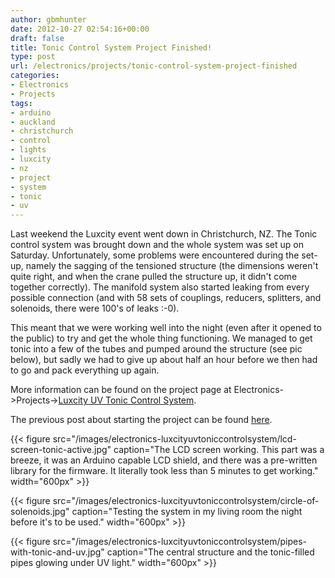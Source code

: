 ```yaml
---
author: gbmhunter
date: 2012-10-27 02:54:16+00:00
draft: false
title: Tonic Control System Project Finished!
type: post
url: /electronics/projects/tonic-control-system-project-finished
categories:
- Electronics
- Projects
tags:
- arduino
- auckland
- christchurch
- control
- lights
- luxcity
- nz
- project
- system
- tonic
- uv
---
```


Last weekend the Luxcity event went down in Christchurch, NZ. The Tonic control system was brought down and the whole system was set up on Saturday. Unfortunately, some problems were encountered during the set-up, namely the sagging of the tensioned structure (the dimensions weren't quite right, and when the crane pulled the structure up, it didn't come together correctly). The manifold system also started leaking from every possible connection (and with 58 sets of couplings, reducers, splitters, and solenoids, there were 100's of leaks :-0).

This meant that we were working well into the night (even after it opened to the public) to try and get the whole thing functioning. We managed to get tonic into a few of the tubes and pumped around the structure (see pic below), but sadly we had to give up about half an hour before we then had to go and pack everything up again.

More information can be found on the project page at Electronics->Projects->[Luxcity UV Tonic Control System](http://blog.mbedded.ninja/electronics/projects/luxcity-uv-tonic-control-system).

The previous post about starting the project can be found [here](http://blog.mbedded.ninja/electronics/luxcity-uv-tonic-project-started).

{{< figure src="/images/electronics-luxcityuvtoniccontrolsystem/lcd-screen-tonic-active.jpg" caption="The LCD screen working. This part was a breeze, it was an Arduino capable LCD shield, and there was a pre-written library for the firmware. It literally took less than 5 minutes to get working."  width="600px" >}}

{{< figure src="/images/electronics-luxcityuvtoniccontrolsystem/circle-of-solenoids.jpg" caption="Testing the system in my living room the night before it's to be used."  width="600px" >}}

{{< figure src="/images/electronics-luxcityuvtoniccontrolsystem/pipes-with-tonic-and-uv.jpg" caption="The central structure and the tonic-filled pipes glowing under UV light."  width="600px" >}}
